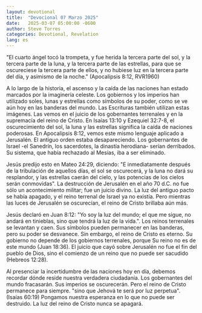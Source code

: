 ```yaml
---
layout: devotional
title:  "Devocional 07 Marzo 2025"
date:   2025-03-07 05:00:00 -0600
author: Steve Torres
categories: Devotional, Revelation
lang: es
---
```


<div class="scripture">
  "El cuarto ángel tocó la trompeta, y fue herida la tercera parte del sol, y la tercera parte de la luna, y la tercera parte de las estrellas, para que se oscureciese la tercera parte de ellos, y no hubiese luz en la tercera parte del día, y asimismo de la noche." (Apocalipsis 8:12, RVR1960)
</div>

A lo largo de la historia, el ascenso y la caída de las naciones han estado marcados por la imaginería celeste. Los gobiernos y los imperios han utilizado soles, lunas y estrellas como símbolos de su poder, como se ve aún hoy en las banderas del mundo. Las Escrituras también utilizan estas imágenes. Las vemos en el juicio de los gobernantes terrenales y en la supremacía del reino de Cristo. En Isaías 13:10 y Ezequiel 32:7-8, el oscurecimiento del sol, la luna y las estrellas significa la caída de naciones poderosas. En Apocalipsis 8:12, vemos este mismo lenguaje aplicado a Jerusalén. El antiguo orden estaba desapareciendo. Los gobernantes de Israel -el Sanedrín, los sacerdotes, la dinastía herodiana- serían derribados. Su sistema, que había rechazado al Mesías, iba a ser eliminado.

Jesús predijo esto en Mateo 24:29, diciendo: "E inmediatamente después de la tribulación de aquellos días, el sol se oscurecerá, y la luna no dará su resplandor, y las estrellas caerán del cielo, y las potencias de los cielos serán conmovidas". La destrucción de Jerusalén en el año 70 d.C. no fue sólo un acontecimiento militar; fue un juicio divino. La luz del antiguo pacto se había apagado, y el reino terrenal de Israel ya no existía. Pero mientras las luces de Jerusalén se oscurecían, el reino de Cristo brillaba aún más.

Jesús declaró en Juan 8:12: "Yo soy la luz del mundo; el que me sigue, no andará en tinieblas, sino que tendrá la luz de la vida.". Los reinos terrenales se levantan y caen. Sus símbolos pueden permanecer en las banderas, pero su poder se desvanece. Sin embargo, el reino de Cristo es eterno. Su gobierno no depende de los gobiernos terrenales, porque Su reino no es de este mundo (Juan 18:36). El juicio que cayó sobre Jerusalén no fue el fin del pueblo de Dios, sino el comienzo de un reino que no puede ser sacudido (Hebreos 12:28).

Al presenciar la incertidumbre de las naciones hoy en día, debemos recordar dónde reside nuestra verdadera ciudadanía. Los gobernantes del mundo fracasarán. Sus imperios se oscurecerán. Pero el reino de Cristo permanece para siempre. "sino que Jehová te será por luz perpetua". (Isaías 60:19) Pongamos nuestra esperanza en lo que no puede ser destruido. La luz del reino de Cristo nunca se apagará.

